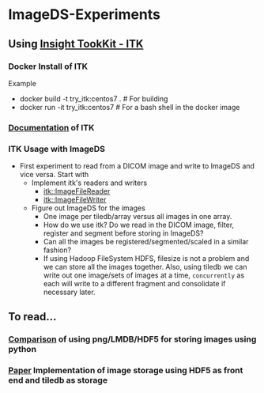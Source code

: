 # ImageDS-Experiments

## Using [Insight TookKit - ITK](https://www.itk.org/)

### Docker Install of ITK
Example 
* docker build -t try_itk:centos7 . # For building
* docker run -it try_itk:centos7 # For a bash shell in the docker image

### [Documentation](https://itk.org/ITKSoftwareGuide/html/Book2/ITKSoftwareGuide-Book2ch1.html) of ITK 

### ITK Usage with ImageDS
* First experiment to read from a DICOM image and write to ImageDS and vice versa. Start with
  * Implement itk's readers and writers
    * [itk::ImageFileReader](https://www.itk.org/Doxygen/html/classitk_1_1ImageFileReader.html)
    * [itk::ImageFileWriter](https://www.itk.org/Doxygen/html/classitk_1_1ImageFileWriter.html)
  * Figure out ImageDS for the images
    * One image per tiledb/array versus all images in one array.
    * How do we use itk? Do we read in the DICOM image, filter, register and segment before storing in ImageDS?
    * Can all the images be registered/segmented/scaled in a similar fashion?
    * If using Hadoop FileSystem HDFS, filesize is not a problem and we can store all the images together. Also, using tiledb we can write out one image/sets of images at a time, `concurrently` as each will write to a different fragment and consolidate if necessary later.
    
## To read...
### [Comparison](https://realpython.com/storing-images-in-python/) of using png/LMDB/HDF5 for storing images using python
### [Paper](https://etd.ohiolink.edu/!etd.send_file?accession=osu1524063297966335&disposition=inline) Implementation of image storage using HDF5 as front end and tiledb as storage

